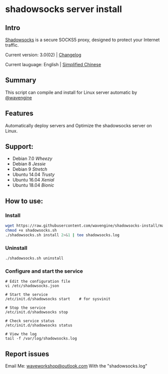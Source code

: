 # shadowsocks server install

## Intro

[Shadowsocks](https://shadowsocks.org) is a secure SOCKS5 proxy, designed to protect your Internet traffic.

Current version: 3.0(02) | [Changelog](/change.log)

Current lauguage: English | [Simplified Chinese](/README_CN.md)


## Summary

This script can compile and install for Linux server automatic by [@wavengine](https://github.com/wavengine)

## Features

Automatically deploy servers and Optimize the shadowsocks server on Linux.

## Support:

* Debian 7.0 *Wheezy*
* Debian 8 *Jessie*
* Debian 9 *Stretch*
* Ubuntu 14.04 *Trusty*
* Ubuntu 16.04 *Xenial*
* Ubuntu 18.04 *Bionic*

## How to use:

### Install
```bash
wget https://raw.githubusercontent.com/wavengine/shadowsocks-install/master/shadowsocks.sh
chmod +x shadowsocks.sh
./shadowsocks.sh install 2>&1 | tee shadowsocks.log
```

### Uninstall

```bash
./shadowsocks.sh uninstall
```

### Configure and start the service
```
# Edit the configuration file
vi /etc/shadowsocks.json

# Start the service
/etc/init.d/shadowsocks start    # for sysvinit

# Stop the service
/etc/init.d/shadowsocks stop

# Check service status
/etc/init.d/shadowsocks status

# View the log
tail -f /var/log/shadowsocks.log
```

## Report issues

Email Me: waveworkshop@outlook.com
With the "shadowsocks.log"
